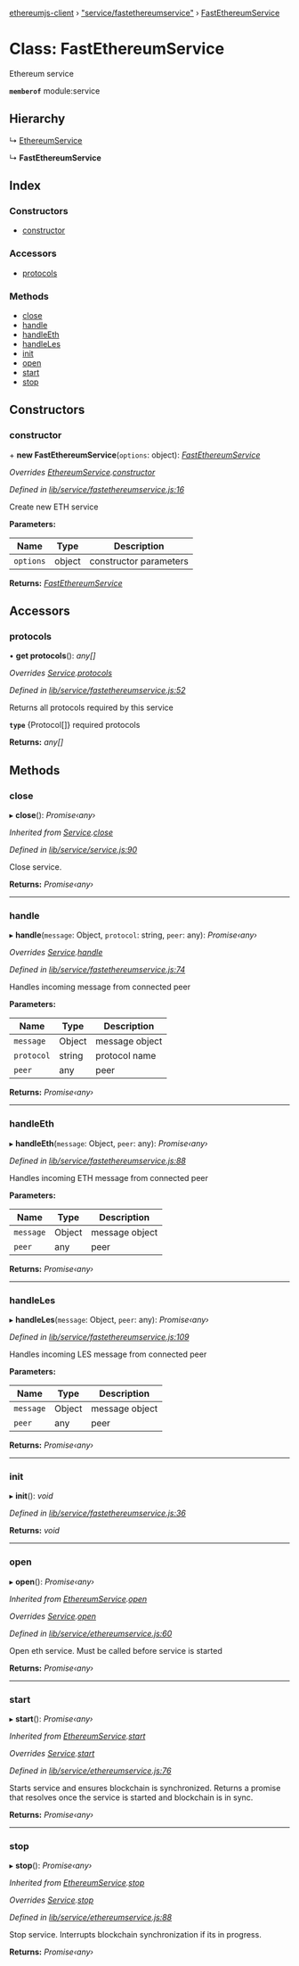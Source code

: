 [ethereumjs-client](../README.md) › ["service/fastethereumservice"](../modules/_service_fastethereumservice_.md) › [FastEthereumService](_service_fastethereumservice_.fastethereumservice.md)

# Class: FastEthereumService

Ethereum service

**`memberof`** module:service

## Hierarchy

  ↳ [EthereumService](_service_ethereumservice_.ethereumservice.md)

  ↳ **FastEthereumService**

## Index

### Constructors

* [constructor](_service_fastethereumservice_.fastethereumservice.md#constructor)

### Accessors

* [protocols](_service_fastethereumservice_.fastethereumservice.md#protocols)

### Methods

* [close](_service_fastethereumservice_.fastethereumservice.md#close)
* [handle](_service_fastethereumservice_.fastethereumservice.md#handle)
* [handleEth](_service_fastethereumservice_.fastethereumservice.md#handleeth)
* [handleLes](_service_fastethereumservice_.fastethereumservice.md#handleles)
* [init](_service_fastethereumservice_.fastethereumservice.md#init)
* [open](_service_fastethereumservice_.fastethereumservice.md#open)
* [start](_service_fastethereumservice_.fastethereumservice.md#start)
* [stop](_service_fastethereumservice_.fastethereumservice.md#stop)

## Constructors

###  constructor

\+ **new FastEthereumService**(`options`: object): *[FastEthereumService](_service_fastethereumservice_.fastethereumservice.md)*

*Overrides [EthereumService](_service_ethereumservice_.ethereumservice.md).[constructor](_service_ethereumservice_.ethereumservice.md#constructor)*

*Defined in [lib/service/fastethereumservice.js:16](https://github.com/ethereumjs/ethereumjs-client/blob/master/lib/service/fastethereumservice.js#L16)*

Create new ETH service

**Parameters:**

Name | Type | Description |
------ | ------ | ------ |
`options` | object | constructor parameters |

**Returns:** *[FastEthereumService](_service_fastethereumservice_.fastethereumservice.md)*

## Accessors

###  protocols

• **get protocols**(): *any[]*

*Overrides [Service](_service_service_.service.md).[protocols](_service_service_.service.md#protocols)*

*Defined in [lib/service/fastethereumservice.js:52](https://github.com/ethereumjs/ethereumjs-client/blob/master/lib/service/fastethereumservice.js#L52)*

Returns all protocols required by this service

**`type`** {Protocol[]} required protocols

**Returns:** *any[]*

## Methods

###  close

▸ **close**(): *Promise‹any›*

*Inherited from [Service](_service_service_.service.md).[close](_service_service_.service.md#close)*

*Defined in [lib/service/service.js:90](https://github.com/ethereumjs/ethereumjs-client/blob/master/lib/service/service.js#L90)*

Close service.

**Returns:** *Promise‹any›*

___

###  handle

▸ **handle**(`message`: Object, `protocol`: string, `peer`: any): *Promise‹any›*

*Overrides [Service](_service_service_.service.md).[handle](_service_service_.service.md#handle)*

*Defined in [lib/service/fastethereumservice.js:74](https://github.com/ethereumjs/ethereumjs-client/blob/master/lib/service/fastethereumservice.js#L74)*

Handles incoming message from connected peer

**Parameters:**

Name | Type | Description |
------ | ------ | ------ |
`message` | Object | message object |
`protocol` | string | protocol name |
`peer` | any | peer |

**Returns:** *Promise‹any›*

___

###  handleEth

▸ **handleEth**(`message`: Object, `peer`: any): *Promise‹any›*

*Defined in [lib/service/fastethereumservice.js:88](https://github.com/ethereumjs/ethereumjs-client/blob/master/lib/service/fastethereumservice.js#L88)*

Handles incoming ETH message from connected peer

**Parameters:**

Name | Type | Description |
------ | ------ | ------ |
`message` | Object | message object |
`peer` | any | peer |

**Returns:** *Promise‹any›*

___

###  handleLes

▸ **handleLes**(`message`: Object, `peer`: any): *Promise‹any›*

*Defined in [lib/service/fastethereumservice.js:109](https://github.com/ethereumjs/ethereumjs-client/blob/master/lib/service/fastethereumservice.js#L109)*

Handles incoming LES message from connected peer

**Parameters:**

Name | Type | Description |
------ | ------ | ------ |
`message` | Object | message object |
`peer` | any | peer |

**Returns:** *Promise‹any›*

___

###  init

▸ **init**(): *void*

*Defined in [lib/service/fastethereumservice.js:36](https://github.com/ethereumjs/ethereumjs-client/blob/master/lib/service/fastethereumservice.js#L36)*

**Returns:** *void*

___

###  open

▸ **open**(): *Promise‹any›*

*Inherited from [EthereumService](_service_ethereumservice_.ethereumservice.md).[open](_service_ethereumservice_.ethereumservice.md#open)*

*Overrides [Service](_service_service_.service.md).[open](_service_service_.service.md#open)*

*Defined in [lib/service/ethereumservice.js:60](https://github.com/ethereumjs/ethereumjs-client/blob/master/lib/service/ethereumservice.js#L60)*

Open eth service. Must be called before service is started

**Returns:** *Promise‹any›*

___

###  start

▸ **start**(): *Promise‹any›*

*Inherited from [EthereumService](_service_ethereumservice_.ethereumservice.md).[start](_service_ethereumservice_.ethereumservice.md#start)*

*Overrides [Service](_service_service_.service.md).[start](_service_service_.service.md#start)*

*Defined in [lib/service/ethereumservice.js:76](https://github.com/ethereumjs/ethereumjs-client/blob/master/lib/service/ethereumservice.js#L76)*

Starts service and ensures blockchain is synchronized. Returns a promise
that resolves once the service is started and blockchain is in sync.

**Returns:** *Promise‹any›*

___

###  stop

▸ **stop**(): *Promise‹any›*

*Inherited from [EthereumService](_service_ethereumservice_.ethereumservice.md).[stop](_service_ethereumservice_.ethereumservice.md#stop)*

*Overrides [Service](_service_service_.service.md).[stop](_service_service_.service.md#stop)*

*Defined in [lib/service/ethereumservice.js:88](https://github.com/ethereumjs/ethereumjs-client/blob/master/lib/service/ethereumservice.js#L88)*

Stop service. Interrupts blockchain synchronization if its in progress.

**Returns:** *Promise‹any›*
